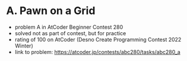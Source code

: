 # A. Pawn on a Grid

* problem A in AtCoder Beginner Contest 280
* solved not as part of contest, but for practice
* rating of 100 on AtCoder (Desno Create Programming Contest 2022 Winter)
* link to problem: https://atcoder.jp/contests/abc280/tasks/abc280_a